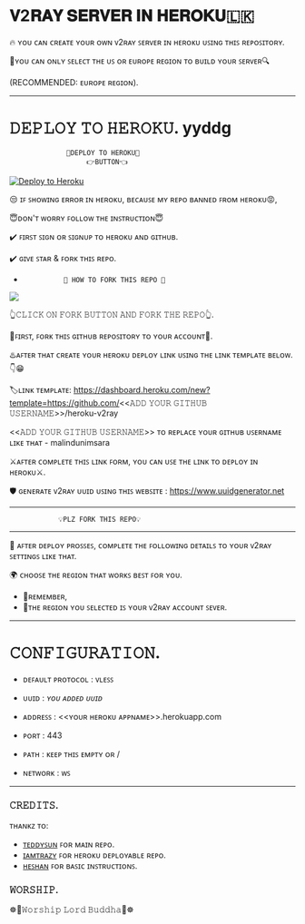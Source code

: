 # 𝐕2𝐑𝐀𝐘 𝐒𝐄𝐑𝐕𝐄𝐑 𝐈𝐍 𝐇𝐄𝐑𝐎𝐊𝐔🇱🇰

🔥 ʏᴏᴜ ᴄᴀɴ ᴄʀᴇᴀᴛᴇ ʏᴏᴜʀ ᴏᴡɴ ᴠ2ʀᴀʏ ꜱᴇʀᴠᴇʀ ɪɴ ʜᴇʀᴏᴋᴜ ᴜꜱɪɴɢ ᴛʜɪꜱ ʀᴇᴘᴏꜱɪᴛᴏʀʏ.

🔎ʏᴏᴜ ᴄᴀɴ ᴏɴʟʏ ꜱᴇʟᴇᴄᴛ ᴛʜᴇ ᴜꜱ ᴏʀ ᴇᴜʀᴏᴘᴇ ʀᴇɢɪᴏɴ ᴛᴏ ʙᴜɪʟᴅ ʏᴏᴜʀ ꜱᴇʀᴠᴇʀ🔍

(RECOMMENDED: ᴇᴜʀᴏᴘᴇ ʀᴇɢɪᴏɴ).      

___

# 𝙳𝙴𝙿𝙻𝙾𝚈 𝚃𝙾 𝙷𝙴𝚁𝙾𝙺𝚄. yyddg

                  🔮𝙳𝙴𝙿𝙻𝙾𝚈 𝚃𝙾 𝙷𝙴𝚁𝙾𝙺𝚄🔮   
                       👉𝙱𝚄𝚃𝚃𝙾𝙽👈

<p><a href="https://dashboard.heroku.com/new?template=https://github.com/malindunimsara/heroku-v2ray"> <img src="https://www.herokucdn.com/deploy/button.svg" alt="Deploy to Heroku" /></a></p>

😒 ɪꜰ ꜱʜᴏᴡɪɴɢ ᴇʀʀᴏʀ ɪɴ ʜᴇʀᴏᴋᴜ, ʙᴇᴄᴀᴜꜱᴇ ᴍʏ ʀᴇᴘᴏ ʙᴀɴɴᴇᴅ ꜰʀᴏᴍ ʜᴇʀᴏᴋᴜ😡,

😇ᴅᴏɴ'ᴛ ᴡᴏʀʀʏ ꜰᴏʟʟᴏᴡ ᴛʜᴇ ɪɴꜱᴛʀᴜᴄᴛɪᴏɴ😇

✔️ ꜰɪʀꜱᴛ ꜱɪɢɴ ᴏʀ ꜱɪɢɴᴜᴘ ᴛᴏ ʜᴇʀᴏᴋᴜ ᴀɴᴅ ɢɪᴛʜᴜʙ.

✔️ ɢɪᴠᴇ ꜱᴛᴀʀ & ꜰᴏʀᴋ ᴛʜɪꜱ ʀᴇᴘᴏ.

-               🔴 𝙷𝙾𝚆 𝚃𝙾 𝙵𝙾𝚁𝙺 𝚃𝙷𝙸𝚂 𝚁𝙴𝙿𝙾 🔴
         
<p><a href="https://github.com/malindunimsara/heroku-v2ray"> <img src="https://telegra.ph/file/9f4431e0ae7c8ebd87228.jpg" /></a></p>

👆𝙲𝙻𝙸𝙲𝙺 𝙾𝙽 𝙵𝙾𝚁𝙺 𝙱𝚄𝚃𝚃𝙾𝙽 𝙰𝙽𝙳 𝙵𝙾𝚁𝙺 𝚃𝙷𝙴 𝚁𝙴𝙿𝙾👆.

🔐ꜰɪʀꜱᴛ, ꜰᴏʀᴋ ᴛʜɪꜱ ɢɪᴛʜᴜʙ ʀᴇᴘᴏꜱɪᴛᴏʀʏ ᴛᴏ ʏᴏᴜʀ ᴀᴄᴄᴏᴜɴᴛ🔐.

♨️ᴀꜰᴛᴇʀ ᴛʜᴀᴛ ᴄʀᴇᴀᴛᴇ ʏᴏᴜʀ ʜᴇʀᴏᴋᴜ ᴅᴇᴘʟᴏʏ ʟɪɴᴋ ᴜꜱɪɴɢ ᴛʜᴇ ʟɪɴᴋ ᴛᴇᴍᴘʟᴀᴛᴇ ʙᴇʟᴏᴡ. 👇😁

🏷️ʟɪɴᴋ ᴛᴇᴍᴘʟᴀᴛᴇ:  https://dashboard.heroku.com/new?template=https://github.com/<<𝙰𝙳𝙳 𝚈𝙾𝚄𝚁 𝙶𝙸𝚃𝙷𝚄𝙱 𝚄𝚂𝙴𝚁𝙽𝙰𝙼𝙴>>/heroku-v2ray

<<𝙰𝙳𝙳 𝚈𝙾𝚄𝚁 𝙶𝙸𝚃𝙷𝚄𝙱 𝚄𝚂𝙴𝚁𝙽𝙰𝙼𝙴>> ᴛᴏ ʀᴇᴘʟᴀᴄᴇ ʏᴏᴜʀ ɢɪᴛʜᴜʙ ᴜꜱᴇʀɴᴀᴍᴇ ʟɪᴋᴇ ᴛʜᴀᴛ - malindunimsara

⚔️ᴀꜰᴛᴇʀ ᴄᴏᴍᴘʟᴇᴛᴇ ᴛʜɪꜱ ʟɪɴᴋ ꜰᴏʀᴍ, ʏᴏᴜ ᴄᴀɴ ᴜꜱᴇ ᴛʜᴇ ʟɪɴᴋ ᴛᴏ ᴅᴇᴘʟᴏʏ ɪɴ ʜᴇʀᴏᴋᴜ⚔️.

🛡️ ɢᴇɴᴇʀᴀᴛᴇ ᴠ2ʀᴀʏ ᴜᴜɪᴅ ᴜꜱɪɴɢ ᴛʜɪꜱ ᴡᴇʙꜱɪᴛᴇ : https://www.uuidgenerator.net
___

                💡️𝙿𝙻𝚉 𝙵𝙾𝚁𝙺 𝚃𝙷𝙸𝚂 𝚁𝙴𝙿𝙾💡️
___

🎯 ᴀꜰᴛᴇʀ ᴅᴇᴘʟᴏʏ ᴘʀᴏꜱꜱᴇꜱ, ᴄᴏᴍᴘʟᴇᴛᴇ ᴛʜᴇ ꜰᴏʟʟᴏᴡɪɴɢ ᴅᴇᴛᴀɪʟꜱ ᴛᴏ ʏᴏᴜʀ ᴠ2ʀᴀʏ ꜱᴇᴛᴛɪɴɢꜱ ʟɪᴋᴇ ᴛʜᴀᴛ.

🌍 ᴄʜᴏᴏꜱᴇ ᴛʜᴇ ʀᴇɢɪᴏɴ ᴛʜᴀᴛ ᴡᴏʀᴋꜱ ʙᴇꜱᴛ ꜰᴏʀ ʏᴏᴜ.
   - 🔸ʀᴇᴍᴇᴍʙᴇʀ,
   - 🔹ᴛʜᴇ ʀᴇɢɪᴏɴ ʏᴏᴜ ꜱᴇʟᴇᴄᴛᴇᴅ ɪꜱ ʏᴏᴜʀ ᴠ2ʀᴀʏ ᴀᴄᴄᴏᴜɴᴛ ꜱᴇᴠᴇʀ.

___

# 𝙲𝙾𝙽𝙵𝙸𝙶𝚄𝚁𝙰𝚃𝙸𝙾𝙽.

- ᴅᴇꜰᴀᴜʟᴛ ᴘʀᴏᴛᴏᴄᴏʟ : ᴠʟᴇꜱꜱ

- ᴜᴜɪᴅ : *ʏᴏᴜ ᴀᴅᴅᴇᴅ ᴜᴜɪᴅ*

- ᴀᴅᴅʀᴇꜱꜱ : <<ʏᴏᴜʀ ʜᴇʀᴏᴋᴜ ᴀᴘᴘɴᴀᴍᴇ>>.herokuapp.com

- ᴘᴏʀᴛ : 443

- ᴘᴀᴛʜ : ᴋᴇᴇᴘ ᴛʜɪꜱ ᴇᴍᴘᴛʏ ᴏʀ / 

- ɴᴇᴛᴡᴏʀᴋ : ᴡꜱ 
___

### 𝙲𝚁𝙴𝙳𝙸𝚃𝚂.
ᴛʜᴀɴᴋᴢ ᴛᴏ:
- [ᴛᴇᴅᴅʏꜱᴜɴ](https://github.com/teddysun) ꜰᴏʀ ᴍᴀɪɴ ʀᴇᴘᴏ.
- [ɪᴀᴍᴛʀᴀᴢʏ](https://github.com/iamtrazy) ꜰᴏʀ ʜᴇʀᴏᴋᴜ ᴅᴇᴘʟᴏʏᴀʙʟᴇ ʀᴇᴘᴏ.
- [ʜᴇꜱʜᴀɴ](https://github.com/heshan2) ꜰᴏʀ ʙᴀꜱɪᴄ ɪɴꜱᴛʀᴜᴄᴛɪᴏɴꜱ.

### 𝚆𝙾𝚁𝚂𝙷𝙸𝙿.

  ☸️🙏𝚆𝚘𝚛𝚜𝚑𝚒𝚙 𝙻𝚘𝚛𝚍 𝙱𝚞𝚍𝚍𝚑𝚊🙏☸️
